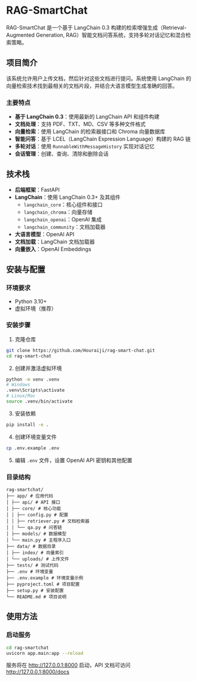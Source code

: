 # RAG-SmartChat

RAG-SmartChat 是一个基于 LangChain 0.3 构建的检索增强生成（Retrieval-Augmented Generation, RAG）智能文档问答系统，支持多轮对话记忆和混合检索策略。

## 项目简介

该系统允许用户上传文档，然后针对这些文档进行提问。系统使用 LangChain 的向量检索技术找到最相关的文档片段，并结合大语言模型生成准确的回答。

### 主要特点

- **基于 LangChain 0.3**：使用最新的 LangChain API 和组件构建
- **文档处理**：支持 PDF、TXT、MD、CSV 等多种文件格式
- **向量检索**：使用 LangChain 的检索器接口和 Chroma 向量数据库
- **智能问答**：基于 LCEL（LangChain Expression Language）构建的 RAG 链
- **多轮对话**：使用 `RunnableWithMessageHistory` 实现对话记忆
- **会话管理**：创建、查询、清除和删除会话

## 技术栈

- **后端框架**：FastAPI
- **LangChain**：使用 LangChain 0.3+ 及其组件
  - `langchain_core`：核心组件和接口
  - `langchain_chroma`：向量存储
  - `langchain_openai`：OpenAI 集成
  - `langchain_community`：文档加载器
- **大语言模型**：OpenAI API
- **文档加载**：LangChain 文档加载器
- **向量嵌入**：OpenAI Embeddings

## 安装与配置

### 环境要求

- Python 3.10+
- 虚拟环境（推荐）

### 安装步骤

1. 克隆仓库
```bash
git clone https://github.com/Houraiji/rag-smart-chat.git
cd rag-smart-chat
```

2. 创建并激活虚拟环境
```bash
python -m venv .venv
# Windows
.venv\Scripts\activate
# Linux/Mac
source .venv/bin/activate
```

3. 安装依赖
```bash
pip install -e .
```

4. 创建环境变量文件
```bash
cp .env.example .env
```

5. 编辑 `.env` 文件，设置 OpenAI API 密钥和其他配置

### 目录结构

```
rag-smartchat/
├── app/ # 应用代码
│ ├── api/ # API 接口
│ ├── core/ # 核心功能
│ │ ├── config.py # 配置
│ │ ├── retriever.py # 文档检索器
│ │ └── qa.py # 问答链
│ ├── models/ # 数据模型
│ └── main.py # 主程序入口
├── data/ # 数据目录
│ ├── index/ # 向量索引
│ └── uploads/ # 上传文件
├── tests/ # 测试代码
├── .env # 环境变量
├── .env.example # 环境变量示例
├── pyproject.toml # 项目配置
├── setup.py # 安装配置
└── README.md # 项目说明
```

## 使用方法

### 启动服务

```bash
cd rag-smartchat
uvicorn app.main:app --reload
```

服务将在 http://127.0.0.1:8000 启动，API 文档可访问 http://127.0.0.1:8000/docs